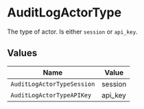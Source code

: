 # AuditLogActorType

The type of actor. Is either `session` or `api_key`.


## Values

| Name                       | Value                      |
| -------------------------- | -------------------------- |
| `AuditLogActorTypeSession` | session                    |
| `AuditLogActorTypeAPIKey`  | api_key                    |